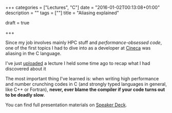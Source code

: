 +++
categories = ["Lectures", "C"]
date = "2016-01-02T00:13:08+01:00"
description = ""
tags = [""]
title = "Aliasing explained"

draft = true

+++

Since my job involves mainly HPC stuff and *performance-obsessed code*, one of the first topics I had to dive into as
a developer at [Cineca](http://hpc.cineca.it/) was aliasing in the C language.

I've just [uploaded][speakerdeck] a lecture I held some time ago to recap what I had discovered about it

The most important thing I've learned is: when writing high performance and number crunching codes in C (and strongly
typed languages in general, like C++ or Fortran), **never, ever blame the compiler if your code turns out to be
deadly slow**.

You can find full presentation materials on [Speaker Deck][speakerdeck].

[speakerdeck]: https://speakerdeck.com/nazavode/aliasing
